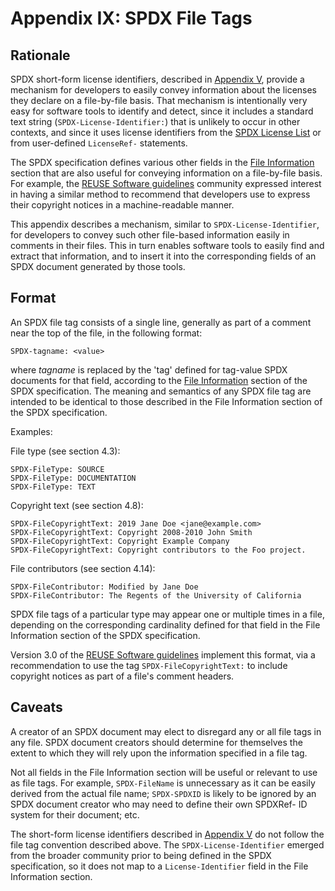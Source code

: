 # Appendix IX: SPDX File Tags

## Rationale

SPDX short-form license identifiers, described in [Appendix V](./appendix-V-using-SPDX-short-identifiers-in-source-files.md), provide a mechanism for developers to easily convey information about the licenses they declare on a file-by-file basis. That mechanism is intentionally very easy for software tools to identify and detect, since it includes a standard text string (`SPDX-License-Identifier:`) that is unlikely to occur in other contexts, and since it uses license identifiers from the [SPDX License List](https://spdx.org/licenses) or from user-defined `LicenseRef-` statements.

The SPDX specification defines various other fields in the [File Information](./4-file-information.md) section that are also useful for conveying information on a file-by-file basis. For example, the [REUSE Software guidelines](https://reuse.software) community expressed interest in having a similar method to recommend that developers use to express their copyright notices in a machine-readable manner.

This appendix describes a mechanism, similar to `SPDX-License-Identifier`, for developers to convey such other file-based information easily in comments in their files. This in turn enables software tools to easily find and extract that information, and to insert it into the corresponding fields of an SPDX document generated by those tools.

## Format

An SPDX file tag consists of a single line, generally as part of a comment near the top of the file, in the following format:

    SPDX-tagname: <value>

where _tagname_ is replaced by the 'tag' defined for tag-value SPDX documents for that field, according to the [File Information](./4-file-information.md) section of the SPDX specification. The meaning and semantics of any SPDX file tag are intended to be identical to those described in the File Information section of the SPDX specification.

Examples:

File type (see section 4.3):

    SPDX-FileType: SOURCE
    SPDX-FileType: DOCUMENTATION
    SPDX-FileType: TEXT

Copyright text (see section 4.8):

    SPDX-FileCopyrightText: 2019 Jane Doe <jane@example.com>
    SPDX-FileCopyrightText: Copyright 2008-2010 John Smith
    SPDX-FileCopyrightText: Copyright Example Company
    SPDX-FileCopyrightText: Copyright contributors to the Foo project.

File contributors (see section 4.14):

    SPDX-FileContributor: Modified by Jane Doe
    SPDX-FileContributor: The Regents of the University of California

SPDX file tags of a particular type may appear one or multiple times in a file, depending on the corresponding cardinality defined for that field in the File Information section of the SPDX specification.

Version 3.0 of the [REUSE Software guidelines](https://reuse.software/spec/) implement this format, via a recommendation to use the tag `SPDX-FileCopyrightText:` to include copyright notices as part of a file's comment headers.

## Caveats

A creator of an SPDX document may elect to disregard any or all file tags in any file. SPDX document creators should determine for themselves the extent to which they will rely upon the information specified in a file tag.

Not all fields in the File Information section will be useful or relevant to use as file tags. For example, `SPDX-FileName` is unnecessary as it can be easily derived from the actual file name; `SPDX-SPDXID` is likely to be ignored by an SPDX document creator who may need to define their own SPDXRef- ID system for their document; etc.

The short-form license identifiers described in [Appendix V](./appendix-V-using-SPDX-short-identifiers-in-source-files.md) do not follow the file tag convention described above. The `SPDX-License-Identifier` emerged from the broader community prior to being defined in the SPDX specification, so it does not map to a `License-Identifier` field in the File Information section.
